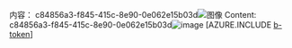 <span data-ttu-id="77fe7-101">内容： c84856a3-f845-415c-8e90-0e062e15b03d![图像](01729be7-e827-44c6-93f8-27d1e860f271.png)
</span><span class="sxs-lookup"><span data-stu-id="77fe7-101">Content: c84856a3-f845-415c-8e90-0e062e15b03d![image](01729be7-e827-44c6-93f8-27d1e860f271.png)
</span></span>[AZURE.INCLUDE [b-token](46c61e4c-dae5-4c63-9919-445df656d45f.md)]
